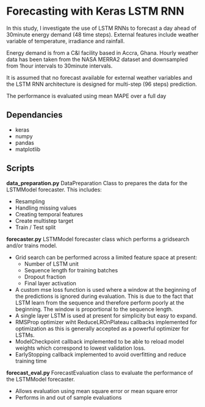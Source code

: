 # Forecasting with Keras LSTM RNN
In this study, I investigate the use of LSTM RNNs to forecast a day ahead of 30minute energy demand (48 time steps).
External features include weather variable of temperature, irradiance and rainfall.

Energy demand is from a C&I facility based in Accra, Ghana.
Hourly weather data has been taken from the NASA MERRA2 dataset and downsampled from 1hour intervals to 30minute intervals.

It is assumed that no forecast available for external weather variables and the LSTM RNN architecture is designed for multi-step (96 steps) prediction.

The performance is evaluated using mean MAPE over a full day

## Dependancies
- keras
- numpy
- pandas
- matplotlib

## Scripts
**data_preparation.py**
DataPreparation Class to prepares the data for the LSTMModel forecaster.  This includes:
- Resampling
- Handling missing values
- Creating temporal features
- Create multistep target
- Train / Test split

**forecaster.py**
LSTMModel forecaster class which performs a gridsearch and/or trains model.
- Grid search can be performed across a limited feature space at present:
  - Number of LSTM unit
  - Sequence length for training batches
  - Dropout fraction
  - Final layer activation
- A custom mse loss function is used where a window at the beginning of the predictions is ignored during evaluation. This is due to the fact that LSTM learn from the sequence and therefore perform poorly at the beginning. The window is proportional to the sequence length.
- A single layer LSTM is used at present for simplicity but easy to expand.
- RMSProp optimizer wiht ReduceLROnPlateau callbacks implemented for optimization as this is generally accepted as a powerful optimizer for LSTMs.
- ModelCheckpoint callback implemented to be able to reload model weights which correspond to lowest validation loss.
- EarlyStopping callback implemented to avoid overfitting and reduce training time

**forecast_eval.py**
ForecastEvaluation class to evaluate the performance of the LSTMModel forecaster.
- Allows evaluation using mean square error or mean square error
- Performs in and out of sample evaluations
